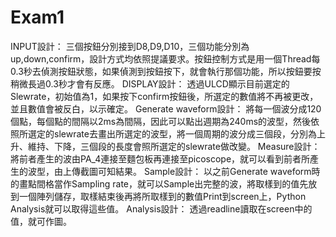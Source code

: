 # Exam1
INPUT設計：
  三個按鈕分別接到D8,D9,D10，三個功能分別為up,down,confirm，設計方式均依照提議要求。按鈕控制方式是用一個Thread每0.3秒去偵測按鈕狀態，如果偵測到按鈕按下，就會執行那個功能，所以按鈕要按稍微長過0.3秒才會有反應。
DISPLAY設計：
  透過ULCD顯示目前選定的Slewrate，初始值為1，如果按下confirm按鈕後，所選定的數值將不再被更改，並且數值會被反白，以示確定。
Generate waveform設計：
  將每一個波分成120個點，每個點的間隔以2ms為間隔，因此可以點出週期為240ms的波型，然後依照所選定的slewrate去畫出所選定的波型，將一個周期的波分成三個段，分別為上升、維持、下降，三個段的長度會照所選定的slewrate做改變。
Measure設計：
  將前者產生的波由PA_4連接至麵包板再連接至picoscope，就可以看到前者所產生的波型，由上傳截圖可知結果。
Sample設計：
  以之前Generate waveform時的畫點間格當作Sampling rate，就可以Sample出完整的波，將取樣到的值先放到一個陣列儲存，取樣結束後再將所取樣到的數值Print到screen上，Python Analysis就可以取得這些值。
Analysis設計：
  透過readline讀取在screen中的值，就可作圖。
